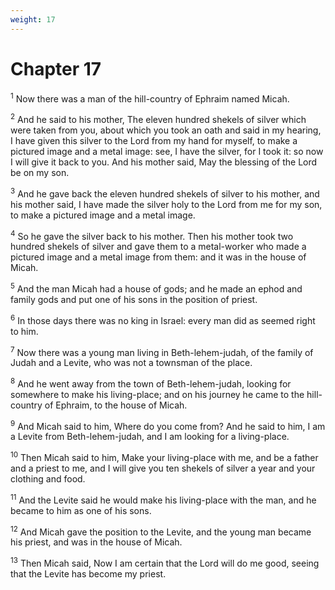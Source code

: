 ```yaml
---
weight: 17
---
```


# Chapter 17

<sup>1</sup> Now there was a man of the hill-country of Ephraim named Micah. 

<sup>2</sup> And he said to his mother, The eleven hundred shekels of silver which were taken from you, about which you took an oath and said in my hearing, I have given this silver to the Lord from my hand for myself, to make a pictured image and a metal image: see, I have the silver, for I took it: so now I will give it back to you. And his mother said, May the blessing of the Lord be on my son. 

<sup>3</sup> And he gave back the eleven hundred shekels of silver to his mother, and his mother said, I have made the silver holy to the Lord from me for my son, to make a pictured image and a metal image. 

<sup>4</sup> So he gave the silver back to his mother. Then his mother took two hundred shekels of silver and gave them to a metal-worker who made a pictured image and a metal image from them: and it was in the house of Micah. 

<sup>5</sup> And the man Micah had a house of gods; and he made an ephod and family gods and put one of his sons in the position of priest. 

<sup>6</sup> In those days there was no king in Israel: every man did as seemed right to him. 

<sup>7</sup> Now there was a young man living in Beth-lehem-judah, of the family of Judah and a Levite, who was not a townsman of the place. 

<sup>8</sup> And he went away from the town of Beth-lehem-judah, looking for somewhere to make his living-place; and on his journey he came to the hill-country of Ephraim, to the house of Micah. 

<sup>9</sup> And Micah said to him, Where do you come from? And he said to him, I am a Levite from Beth-lehem-judah, and I am looking for a living-place. 

<sup>10</sup> Then Micah said to him, Make your living-place with me, and be a father and a priest to me, and I will give you ten shekels of silver a year and your clothing and food. 

<sup>11</sup> And the Levite said he would make his living-place with the man, and he became to him as one of his sons. 

<sup>12</sup> And Micah gave the position to the Levite, and the young man became his priest, and was in the house of Micah. 

<sup>13</sup> Then Micah said, Now I am certain that the Lord will do me good, seeing that the Levite has become my priest. 


